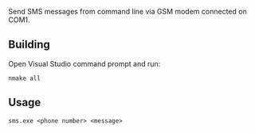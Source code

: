 Send SMS messages from command line via GSM modem connected on COM1.

Building
-----------
Open Visual Studio command prompt and run:

    nmake all

Usage
---------
    sms.exe <phone number> <message>